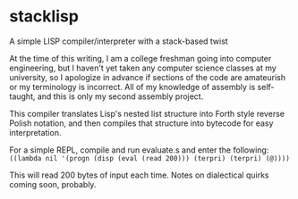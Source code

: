 # stacklisp
A simple LISP compiler/interpreter with a stack-based twist

At the time of this writing, I am a college freshman going into computer engineering, but I haven't yet taken any computer science classes at my university, so I apologize in advance if sections of the code are amateurish or my terminology is incorrect. All of my knowledge of assembly is self-taught, and this is only my second assembly project.

This compiler translates Lisp's nested list structure into Forth style reverse Polish notation, and then compiles that structure into bytecode for easy interpretation.

For a simple REPL, compile and run evaluate.s and enter the following: `((lambda nil '(progn (disp (eval (read 200))) (terpri) (terpri) (@))))`

This will read 200 bytes of input each time. Notes on dialectical quirks coming soon, probably.
